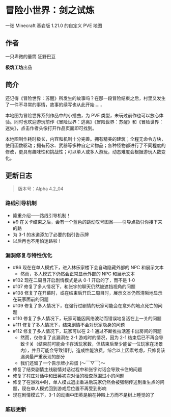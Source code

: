 # 冒险小世界：剑之试炼

一张 Minecraft 基岩版 1.21.0 的自定义 PVE 地图

## 作者

一只卑微的量筒
狂野巴豆

**极筑工坊**出品

## 简介

还记得《冒险世界：苏醒》所发生的故事吗？在那一段冒险结束之后，村里又发生了一件不寻常的事情，故事的续写也从此开始……

本地图为冒险世界系列作品中的小插曲，为 PVE 类型，未玩过前作也可以放心体验。同时也欢迎游玩前作《冒险世界：逃离》《冒险世界：苏醒》和《冒险世界：迷失》，点击作者头像打开作品页面即可找到。

本地图制作耗时极长，内容和机制十分完善。拥有精美的建筑；全程无命令方块，使用函数驱动；拥有药水、武器等多种自定义物品；各种怪物都进行了不同程度的修改，更具有趣味性和挑战性；可以单人或多人游玩，动态难度会根据游玩人数变化。

## 更新日志

> 版本号：Alpha 4.2_04

### 路线引导机制

- 隆重介绍——路线引导机制！
- #9 在关卡结束之后，会有一个蓝色的跳动叹号图案——引导点指引你接下来的路
- 为 3-1 的水道添加了必要的指引告示牌
- 以后再也不用怕迷路啦！

### 漏洞修复与特性优化

- #86 现在在单人模式下，进入林乐家楼下会自动隐藏外部的 NPC 和展示文本
  - 然而，多人模式下仍然会正常显示外部的 NPC 和展示文本
- #102 现在二周目开启剧情模式是从 0-1 开启的了，而不是 1-0
- #107 修复了多人情况下，和张宇的聊天仍然被遮挡视角的问题
- #108 修复了在开幕时，或在结束后开启二周目时，展示文本仍然清晰地显示在玩家面前的问题
- #109 修复了多人情况下，在强行过剧情的玩家可能会在意外的地点死亡的问题
- #110 修复了多人情况下，玩家可能因网络波动而错误地复活在上一关的问题
- #111 修复了多人情况下，结束剧情不会对玩家隐身的问题
- #112 修复了多人情况下，玩家可以在 2-1 通过不断推拉活塞卡出房间的问题
  - 然而，仅修复了此漏洞在 2-1 游戏时的情况，因为 2-1 结束后已不再会导致卡关（结束前可能会卡存活玩家数，但结束后至少能留一位玩家在场景内），并且可能会导致错判，造成性能浪费，综合以上因素考虑，只修复该漏洞最严重表现的部分
  - 我们还留了一个告示牌小彩蛋 (～￣▽￣)～
- 修复了结束剧情主线剧情对话过程中和张宇对话会导致卡住的问题
- 修复了村庄对话中和田英初次对话的检查范围过小的问题
- 修复了在游戏中时，单人模式退出重进后玩家仍然会被强制传送到重生点的问题，现在单人模式回到游戏后位置不再受到影响
- 现在剧情模式下，3-1 的动画中田英是躺在神殿上方而不是树上睡觉的了

### 底层更新
